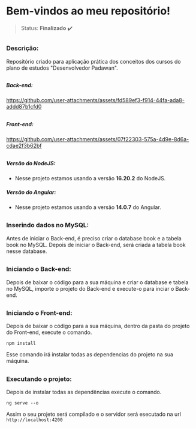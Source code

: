# Bem-vindos ao meu repositório!

>Status: **Finalizado** ✔️

##

### **Descrição:** 

Repositório criado para aplicação prática dos conceitos dos cursos do plano de estudos "Desenvolvedor Padawan".

##

##### **Back-end:** 
https://github.com/user-attachments/assets/fd589ef3-f914-44fa-ada8-addd87b1cfd0

##

##### **Front-end:** 
https://github.com/user-attachments/assets/07f22303-575a-4d9e-8d6a-cdae2f3b62bf

##

##### Versão do NodeJS:
- Nesse projeto estamos usando a versão **16.20.2** do NodeJS.

##### Versão do Angular:
- Nesse projeto estamos usando a versão **14.0.7** do Angular.

##

### Inserindo dados no MySQL:
Antes de iniciar o Back-end, é preciso criar o database book e a tabela book no MySQL. Depois de iniciar o Back-end, será criada a tabela book nesse database.

##

### Iniciando o Back-end:
Depois de baixar o código para a sua máquina e criar o database e tabela no MySQL, importe o projeto do Back-end e execute-o para inciar o Back-end.

##

### Iniciando o Front-end:
Depois de baixar o código para a sua máquina, dentro da pasta do projeto do Front-end, execute o comando.

```
npm install
```

Esse comando irá instalar todas as dependencias do projeto na sua máquina.

##

### Executando o projeto:
Depois de instalar todas as dependências execute o comando.

```
ng serve --o
```

Assim o seu projeto será compilado e o servidor será esecutado na url `http://localhost:4200`
